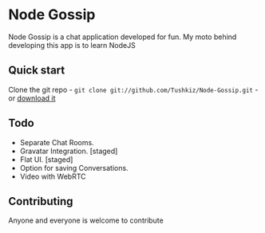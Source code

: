 # Node Gossip

Node Gossip is a chat application developed for fun. My moto behind developing this app is to learn NodeJS


## Quick start

Clone the git repo - `git clone git://github.com/Tushkiz/Node-Gossip.git`  - or [download it](https://github.com/Tushkiz/Node-Gossip/archive/master.zip)


## Todo

* Separate Chat Rooms.
* Gravatar Integration. [staged]
* Flat UI. [staged]
* Option for saving Conversations.
* Video with WebRTC


## Contributing

Anyone and everyone is welcome to contribute
